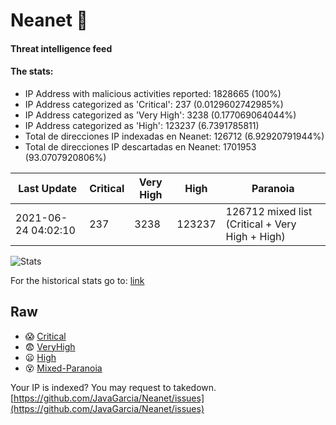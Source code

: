 # Neanet :hocho:
#### Threat intelligence feed
#### The stats:

- IP Address with malicious activities reported: 1828665 (100%)
- IP Address categorized as 'Critical':  237 (0.0129602742985%)
- IP Address categorized as 'Very High':  3238 (0.177069064044%)
- IP Address categorized as 'High':  123237 (6.7391785811)
- Total de direcciones IP indexadas en Neanet:  126712 (6.92920791944%)
- Total de direcciones IP descartadas en Neanet:  1701953 (93.0707920806%)

| Last Update | Critical | Very High | High | Paranoia |
| --- | --- | --- | --- | --- |
| 2021-06-24 04:02:10 | 237 | 3238 | 123237 | 126712 mixed list (Critical + Very High + High)|

![Stats](https://docs.google.com/spreadsheets/d/e/2PACX-1vSnaNMIXVabIpDJjufMlzH7poXnshF3mgd8Is1g9ytUEzVsP5my4Trn8f-xkoLLQ38xpL3HtmUexLo6/pubchart?oid=501124687&format=image)

For the historical stats go to: [link](/stats.csv)
## Raw
- :scream: [Critical](https://raw.githubusercontent.com/JavaGarcia/Neanet/master/blacklists/neanet_critical.txt)
- :fearful: [VeryHigh](https://raw.githubusercontent.com/JavaGarcia/Neanet/master/blacklists/neanet_veryHigh.txtt)
- :frowning: [High](https://raw.githubusercontent.com/JavaGarcia/Neanet/master/blacklists/neanet_high.txt)
- :dizzy_face: [Mixed-Paranoia](https://raw.githubusercontent.com/JavaGarcia/Neanet/master/blacklists/neanet_all.txt)


Your IP is indexed? You may request to takedown. [https://github.com/JavaGarcia/Neanet/issues](https://github.com/JavaGarcia/Neanet/issues)


















































































































































































































































































































































































































































































































































































































































































































































































































































































































































































































































































































































































































































































































































































































































































































































































































































































































































































































































































































































































































































































































































































































































































































































































































































































































































































































































































































































































































































































































































































































































































































































































































































































































































































































































































































































































































































































































































































































































































































































































































































































































































































































































































































































































































































































































































































































































































































































































































































































































































































































































































































































































































































































































































































































































































































































































































































































































































































































































































































































































































































































































































































































































































































































































































































































































































































































































































































































































































































































































































































































































































































































































































































































































































































